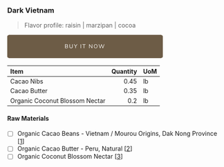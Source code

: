 ### Dark Vietnam
> Flavor profile: raisin | marzipan | cocoa

[![Buy Now](/assets/images/buy-now.png "Buy Now")](https://shop.osocra.com/products/22021319)

| Item | Quantity | UoM  |
| :---     | ---:    | :--- |
| Cacao Nibs  | 0.45    | lb    |
| Cacao Butter   | 0.35    | lb    |
| Organic Coconut Blossom Nectar   | 0.2      | lb      |

#### Raw Materials
- [ ] Organic Cacao Beans -  Vietnam / Mourou Origins, Dak Nong Province [[1](/vendors)]
- [ ] Organic Cacao Butter - Peru, Natural [[2](/vendors)]
- [ ] Organic Coconut Blossom Nectar [[3](/vendors)]
